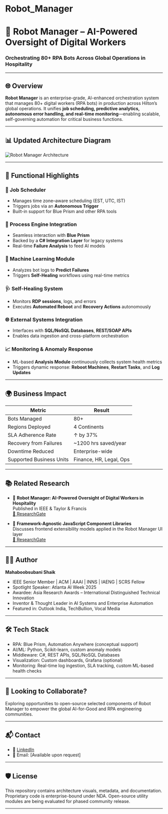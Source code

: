 # Robot_Manager

# 🤖 Robot Manager – AI-Powered Oversight of Digital Workers

### Orchestrating 80+ RPA Bots Across Global Operations in Hospitality
---

## 🌐 Overview

**Robot Manager** is an enterprise-grade, AI-enhanced orchestration system that manages 80+ digital workers (RPA bots) in production across Hilton’s global operations. It unifies **job scheduling, predictive analytics, autonomous error handling, and real-time monitoring**—enabling scalable, self-governing automation for critical business functions.

---

## 📊 Updated Architecture Diagram

![Robot Manager Architecture](./Robot_Manager_architect_diagram.png)

---

## 🧠 Functional Highlights

### 🔁 Job Scheduler
- Manages time zone–aware scheduling (EST, UTC, IST)
- Triggers jobs via an **Autonomous Trigger**
- Built-in support for Blue Prism and other RPA tools

### 🔌 Process Engine Integration
- Seamless interaction with **Blue Prism**
- Backed by a **C# Integration Layer** for legacy systems
- Real-time **Failure Analysis** to feed AI models

### 🧠 Machine Learning Module
- Analyzes bot logs to **Predict Failures**
- Triggers **Self-Healing** workflows using real-time metrics

### 🩺 Self-Healing System
- Monitors **RDP sessions**, logs, and errors
- Executes **Automated Reboot** and **Recovery Actions** autonomously

### 🌐 External Systems Integration
- Interfaces with **SQL/NoSQL Databases**, **REST/SOAP APIs**
- Enables data ingestion and cross-platform orchestration

### 📈 Monitoring & Anomaly Response
- ML-based **Analysis Module** continuously collects system health metrics
- Triggers dynamic response: **Reboot Machines**, **Restart Tasks**, and **Log Updates**

---

## 🌍 Business Impact

| Metric                        | Result                    |
|-------------------------------|---------------------------|
| Bots Managed                  | 80+                       |
| Regions Deployed              | 4 Continents              |
| SLA Adherence Rate           | ↑ by 37%                  |
| Recovery from Failures       | ~1200 hrs saved/year      |
| Downtime Reduced              | Enterprise-wide           |
| Supported Business Units     | Finance, HR, Legal, Ops   |

---

## 📚 Related Research

- 📄 **Robot Manager: AI-Powered Oversight of Digital Workers in Hospitality**  
  Published in IEEE & Taylor & Francis  
  [🔗 ResearchGate](https://www.researchgate.net/publication/388180094_Robot_Manager_AI-Powered_Oversight_of_Digital_Workers_in_Hospitality)

- 📄 **Framework-Agnostic JavaScript Component Libraries**  
  Discusses frontend extensibility models applied in the Robot Manager UI layer  
  [🔗 ResearchGate](https://www.researchgate.net/publication/388444043_Framework-Agnostic_JavaScript_Component_Libraries_Benefits_Implementation_Strategies_and_Commercialization_Models)

---

## 👨‍💼 Author

**Mahaboobsubani Shaik**  
- IEEE Senior Member | ACM | AAAI | INNS | IAENG | SCRS Fellow  
- Spotlight Speaker: Atlanta AI Week 2025  
- Awardee: Asia Research Awards – International Distinguished Technical Innovation  
- Inventor & Thought Leader in AI Systems and Enterprise Automation  
- Featured in: Outlook India, TechBullion, Vocal Media

---

## 🛠 Tech Stack

- RPA: Blue Prism, Automation Anywhere (conceptual support)
- AI/ML: Python, Scikit-learn, custom anomaly models
- Middleware: C#, REST APIs, SQL/NoSQL Databases
- Visualization: Custom dashboards, Grafana (optional)
- Monitoring: Real-time log ingestion, SLA tracking, custom ML-based health checks

---

## 🤝 Looking to Collaborate?

Exploring opportunities to open-source selected components of Robot Manager to empower the global AI-for-Good and RPA engineering communities.

---

## 📬 Contact

- 🔗 [LinkedIn](https://www.linkedin.com/in/sms-67655665/)
- 📧 Email: [Available upon request]

---

## 🛡 License

This repository contains architecture visuals, metadata, and documentation. Proprietary code is enterprise-bound under NDA. Open-source utility modules are being evaluated for phased community release.

---
